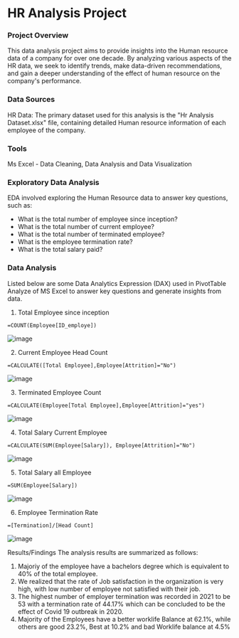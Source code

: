 # HR Analysis Project

### Project Overview
This data analysis project aims to provide insights into the Human resource data of a company for over one decade. By analyzing various aspects of the HR data, we seek to identify trends, make data-driven recommendations, and gain a deeper understanding of the effect of human resource on the company's performance.

### Data Sources
HR Data: The primary dataset used for this analysis is the "Hr Analysis Dataset.xlsx" file, containing detailed Human resource information of each employee of the company.

### Tools
Ms Excel - Data Cleaning, Data Analysis and Data Visualization

### Exploratory Data Analysis
EDA involved exploring the Human Resource data to answer key questions, such as:

- What is the total number of employee since inception?
- What is the total number of current employee?
- What is the total number of terminated employee?
- What is the employee termination rate?
- What is the total salary paid?

### Data Analysis
Listed below are some Data Analytics Expression (DAX) used in PivotTable Analyze of MS Excel to answer key questions and generate insights from data.

1. Total Employee since inception
~~~Excel
=COUNT(Employee[ID_employe])
~~~
![image](https://github.com/user-attachments/assets/32aeb594-159d-461d-b86f-95db58bc0ae8)

2. Current Employee Head Count 
~~~Excel
=CALCULATE([Total Employee],Employee[Attrition]="No")
~~~
![image](https://github.com/user-attachments/assets/536f1697-9bcb-4a26-b0c4-b0a99ad96435)

3. Terminated Employee Count 
~~~Excel
=CALCULATE(Employee[Total Employee],Employee[Attrition]="yes")
~~~
![image](https://github.com/user-attachments/assets/b096c3d7-c4bf-4ef4-95ba-97a1d1a55def)

4. Total Salary Current Employee 
~~~Excel
=CALCULATE(SUM(Employee[Salary]), Employee[Attrition]="No")
~~~
![image](https://github.com/user-attachments/assets/378342a6-6cd1-442e-a2e8-a96a12f44f2a)

5. Total Salary all Employee 
~~~Excel
=SUM(Employee[Salary])
~~~
![image](https://github.com/user-attachments/assets/a816f3f5-b5b7-4eb2-bb08-da7e02618db4)

6. Employee Termination Rate 
~~~Excel
=[Termination]/[Head Count]
~~~
![image](https://github.com/user-attachments/assets/9520f49b-49f5-4e70-b90a-9be3f28ad466)

Results/Findings
The analysis results are summarized as follows:

1. Majoriy of the employee have a bachelors degree which is equivalent to 40% of the total employee.
2. We realized that the rate of Job satisfaction in the organization is very high, with low number of employee not satisfied with their job.
3. The highest number of employer termination was recorded in 2021 to be 53 with a termination rate of 44.17% which can be concluded to be the effect of Covid 19 outbreak in 2020.
4.  Majority of the Employees have a better worklife Balance at 62.1%, while others are good 23.2%, Best at 10.2% and bad Worklife balance at 4.5%



